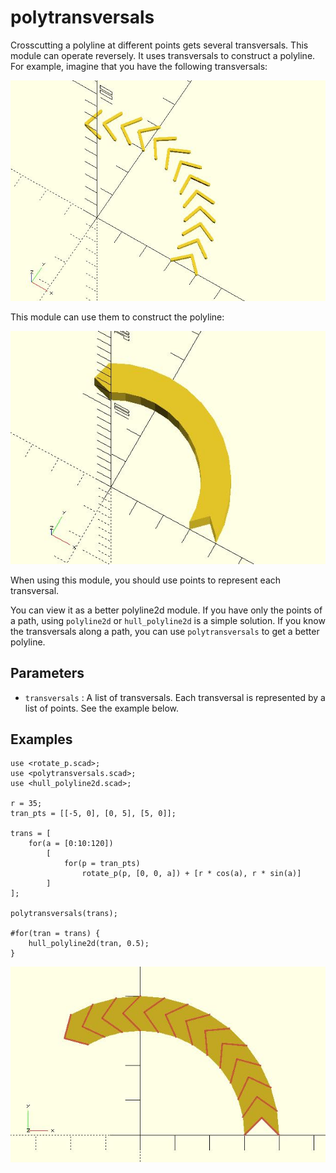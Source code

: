 # polytransversals

Crosscutting a polyline at different points gets several transversals. This module can operate reversely. It uses transversals to construct a polyline. For example, imagine that you have the following transversals:

![polytransversals](images/lib2x-polytransversals-1.JPG)

This module can use them to construct the polyline:

![polytransversals](images/lib2x-polytransversals-2.JPG)

When using this module, you should use points to represent each transversal. 

You can view it as a better polyline2d module. If you have only the points of a path, using `polyline2d` or `hull_polyline2d` is a simple solution. If you know the transversals along a path, you can use `polytransversals` to get a better polyline.

## Parameters

- `transversals` : A list of transversals. Each transversal is represented by a list of points. See the example below.

## Examples

	use <rotate_p.scad>;
	use <polytransversals.scad>;
	use <hull_polyline2d.scad>;
	
	r = 35;    
	tran_pts = [[-5, 0], [0, 5], [5, 0]];
	
	trans = [
	    for(a = [0:10:120])
	        [
	            for(p = tran_pts) 
	                rotate_p(p, [0, 0, a]) + [r * cos(a), r * sin(a)]
	        ]
	];
	
	polytransversals(trans);
	
	#for(tran = trans) {
	    hull_polyline2d(tran, 0.5);
	}

![polytransversals](images/lib2x-polytransversals-3.JPG)

